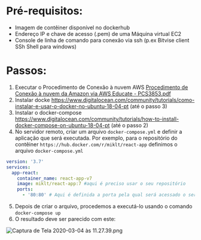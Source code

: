 # Pré-requisitos:
- Imagem de contêiner disponível no dockerhub
- Endereço IP e chave de acesso (.pem) de uma Máquina virtual EC2
- Console de linha de comando para conexão via ssh (p.ex Bitvise client SSh Shell para windows)

# Passos:
1. Executar o Procedimento de Conexão à nuvem AWS
[Procedimento de Conexão à nuvem da Amazon via AWS Educate - PCS3853.pdf](/.attachments/Procedimento%20de%20Conexão%20à%20nuvem%20da%20Amazon%20via%20AWS%20Educate%20-%20PCS3853-719a0d62-edd1-4d26-acc3-2e81be071ae6.pdf)
2. Instalar docke
https://www.digitalocean.com/community/tutorials/como-instalar-e-usar-o-docker-no-ubuntu-18-04-pt (até o passo 3)
3. Instalar o docker-compose 
https://www.digitalocean.com/community/tutorials/how-to-install-docker-compose-on-ubuntu-18-04-pt (até o passo 2)
4. No servidor remoto, criar um arquivo `docker-compose.yml` e definir a aplicação que será executada. Por exemplo, para o repositório do contêiner `https://hub.docker.com/r/miklt/react-app` definimos o arquivo `docker-compose.yml`
```yaml
version: '3.7'
services:
  app-react:
    container_name: react-app-v7
    image: miklt/react-app:7 #aqui é preciso usar o seu repositório
    ports:
      - '80:80' # Aqui é definida a porta pela qual será acessado o serviço. O primeiro elemento é a porta exposta pelo contêiner e o segundo elemento é a porta usada pela imagem.
```
5. Depois de criar o arquivo, procedemos a executá-lo usando o comando `docker-compose up`
6. O resultado deve ser parecido com este:

![Captura de Tela 2020-03-04 às 11.27.39.png](/.attachments/Captura%20de%20Tela%202020-03-04%20às%2011.27.39-95099299-3230-47d0-bb54-9df52edaa707.png)
